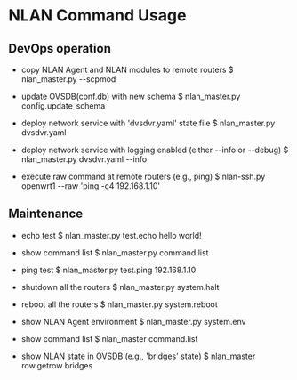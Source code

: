 NLAN Command Usage
==================

DevOps operation
----------------
- copy NLAN Agent and NLAN modules to remote routers
$ nlan_master.py --scpmod

- update OVSDB(conf.db) with new schema
$ nlan_master.py config.update_schema

- deploy network service with 'dvsdvr.yaml' state file
$ nlan_master.py dvsdvr.yaml

- deploy network service with logging enabled (either --info or --debug)
$ nlan_master.py dvsdvr.yaml --info

- execute raw command at remote routers (e.g., ping)
$ nlan-ssh.py openwrt1 --raw 'ping -c4 192.168.1.10'

Maintenance
-----------
- echo test
$ nlan_master.py test.echo hello world!

- show command list
$ nlan_master.py command.list

- ping test 
$ nlan_master.py test.ping 192.168.1.10

- shutdown all the routers
$ nlan_master.py system.halt

- reboot all the routers
$ nlan_master.py system.reboot

- show NLAN Agent environment
$ nlan_master.py system.env

- show command list
$ nlan_master command.list

- show NLAN state in OVSDB (e.g., 'bridges' state)
$ nlan_master row.getrow bridges


